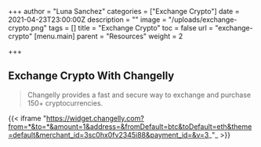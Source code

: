 +++
author = "Luna Sanchez"
categories = ["Exchange Crypto"]
date = 2021-04-23T23:00:00Z
description = ""
image = "/uploads/exchange-crypto.png"
tags = []
title = "Exchange Crypto"
toc = false
url = "exchange-crypto"
[menu.main]
parent = "Resources"
weight = 2

+++

## Exchange Crypto With Changelly

> Changelly provides a fast and secure way to exchange and purchase 150+ cryptocurrencies.

{{< iframe "https://widget.changelly.com?from=*&to=*&amount=1&address=&fromDefault=btc&toDefault=eth&theme=default&merchant_id=3sc0hx0fv2345i88&payment_id=&v=3_"_ >}}